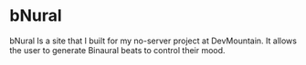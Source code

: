 # bNural
bNural Is a site that I built for my no-server project at DevMountain. It allows the user to generate Binaural beats to control their mood.
